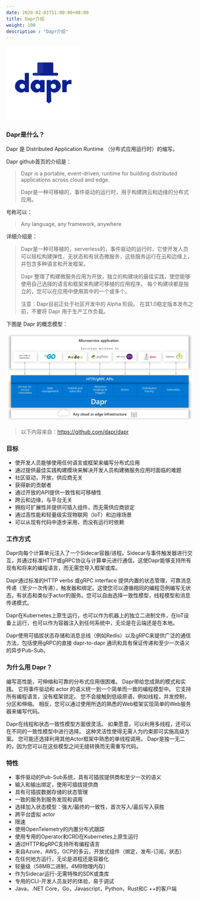 ```yaml
---
date: 2020-02-01T11:00:00+08:00
title: Dapr介绍
weight: 100
description : "Dapr介绍"
---
```




![](images/dapr-logo.png)

### Dapr是什么？

Dapr 是 Distributed Application Runtime （分布式应用运行时）的缩写。

Dapr github首页的介绍是：

> Dapr is a portable, event-driven, runtime for building distributed applications across cloud and edge.
>
> Dapr是一种可移植的，事件驱动的运行时，用于构建跨云和边缘的分布式应用。

号称可以：

> Any language, any framework, anywhere

详细介绍是：

> Dapr是一种可移植的，serverless的，事件驱动的运行时，它使开发人员可以轻松构建弹性，无状态和有状态微服务，这些服务运行在云和边缘上，并包含多种语言和开发框架。
>
> Dapr 整理了构建微服务应用为开放，独立的构建块的最佳实践，使您能够使用自己选择的语言和框架来构建可移植的应用程序。 每个构建块都是独立的，您可以在应用中使用其中的一个或多个。
>
> 注意：Dapr目前正处于社区开发中的 Alpha 阶段。 在其1.0稳定版本发布之前，不要将 Dapr 用于生产工作负载。

下图是 Dapr 的概念模型：

![](images/dapr_conceptual_model.jpg)

> 以下内容来自：https://github.com/dapr/dapr

### 目标

- 使开发人员能够使用任何语言或框架来编写分布式应用
- 通过提供最佳实践构建模块来解决开发人员构建微服务应用时面临的难题
- 社区驱动，开放，供应商无关
- 获得新的贡献者
- 通过开放的API提供一致性和可移植性
- 跨云和边缘，与平台无关
- 拥抱可扩展性并提供可插入组件，而无需供应商锁定
- 通过高性能和轻量级实现物联网（IoT）和边缘场景
- 可以从现有代码中逐步采用，而没有运行时依赖

### 工作方式

Dapr向每个计算单元注入了一个Sidecar容器/进程。Sidecar与事件触发器进行交互，并通过标准HTTP或gRPC协议与计算单元进行通信。这使Dapr能够支持所有现有和将来的编程语言，而无需您导入框架或库。

Dapr通过标准的HTTP verbs 或gRPC interface 提供内置的状态管理，可靠消息传递（至少一次传递），触发器和绑定。这使您可以遵循相同的编程范例编写无状态，有状态和类似于actor的服务。您可以自由选择一致性模型，线程模型和消息传递模式。

Dapr在Kubernetes上原生运行，也可以作为机器上的独立二进制文件，在IoT设备上运行，也可以作为容器注入到任何系统中，无论是在云端还是在本地。

Dapr使用可插拔状态存储和消息总线（例如Redis）以及gRPC来提供广泛的通信方法，包括使用gRPC的直接 dapr-to-dapr 通讯和具有保证传递和至少一次语义的异步Pub-Sub。

### 为什么用 Dapr？

编写高性能，可伸缩和可靠的分布式应用很困难。 Dapr带给您成熟的模式和实践。 它将事件驱动和 actor 的语义统一到一个简单而一致的编程模型中。 它支持所有编程语言，没有框架锁定。 您不会接触到低级原语，例如线程，并发控制，分区和伸缩。 相反，您可以通过使用所选的熟悉的Web框架实现简单的Web服务器来编写代码。

Dapr在线程和状态一致性模型方面很灵活。 如果愿意，可以利用多线程，还可以在不同的一致性模型中进行选择。 这种灵活性使得无需人为约束即可实施高级方案。 您可能还选择利用其他Actor框架中熟悉的单线程调用。 Dapr是独一无二的，因为您可以在这些模型之间无缝转换而无需重写代码。

### 特性

- 事件驱动的Pub-Sub系统，具有可插拔提供商和至少一次的语义
- 输入和输出绑定，使用可插拔提供商
- 具有可插拔数据存储的状态管理
- 一致的服务到服务发现和调用
- 选择加入状态模型：强大/最终的一致性，首次写入/最后写入获胜
- 跨平台虚拟 actor
- 限速
- 使用OpenTelemetry的内置分布式跟踪
- 使用专用的Operator和CRD在Kubernetes上原生运行
- 通过HTTP和gRPC支持所有编程语言
- 来自Azure，AWS，GCP的多云，开放式组件（绑定，发布-订阅，状态）
- 在任何地方运行，无论是进程还是容器化
- 轻量级（58MB二进制，4MB物理内存）
- 作为Sidecar运行-无需特殊的SDK或类库
- 专用的CLI-开发人员友好的体验，易于调试
- Java，.NET Core，Go，Javascript，Python，Rust和C ++的客户端




